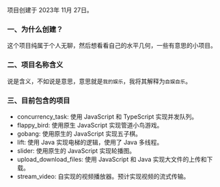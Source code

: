 项目创建于 2023年 11月 27日。
### 一、为什么创建？
这个项目纯属于个人无聊，然后想看看自己的水平几何，一些有意思的小项目。

### 二、项目名称含义
说是含义，不如说是意思，意思就是`我的娱乐`，我将其解释为`自娱自乐`。

### 三、目前包含的项目

- concurrency_task: 使用 JavaScript 和 TypeScript 实现并发队列。
- flappy_bird: 使用原生 JavaScript 实现管道小鸟游戏。
- gobang: 使用原生的 JavaScript 实现五子棋。
- lift: 使用 Java 实现电梯的逻辑，使用了 Java 多线程。
- slider: 使用原生的 JavaScript 实现轮播图。
- upload_download_files: 使用 JavaScript 和 Java 实现大文件的上传和下载。
- stream_video: 自实现的视频播放器。预计实现视频的流式传输。

